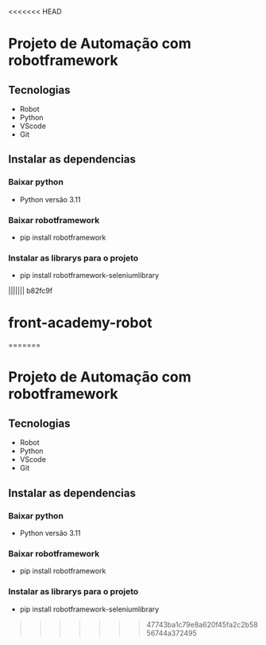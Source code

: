 <<<<<<< HEAD
<h1>Projeto de Automação com robotframework</h1>


## Tecnologias
- Robot
- Python
- VScode
- Git


 ## Instalar as dependencias

### Baixar python 

- Python versão 3.11 

### Baixar robotframework

- pip install robotframework


### Instalar as librarys para o projeto

- pip install robotframework-seleniumlibrary

||||||| b82fc9f
# front-academy-robot
=======
<h1>Projeto de Automação com robotframework</h1>


## Tecnologias
- Robot
- Python
- VScode
- Git


 ## Instalar as dependencias

### Baixar python 

- Python versão 3.11 

### Baixar robotframework

- pip install robotframework


### Instalar as librarys para o projeto

- pip install robotframework-seleniumlibrary
>>>>>>> 47743ba1c79e8a620f45fa2c2b5856744a372495
